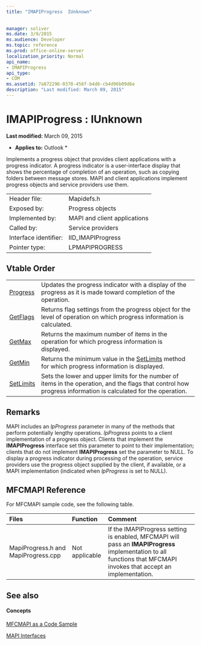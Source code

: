 ```yaml
---
title: "IMAPIProgress  IUnknown"
 
 
manager: soliver
ms.date: 3/9/2015
ms.audience: Developer
ms.topic: reference
ms.prod: office-online-server
localization_priority: Normal
api_name:
- IMAPIProgress
api_type:
- COM
ms.assetid: 7a872296-0378-456f-b4d6-cb4d96b09d6e
description: "Last modified: March 09, 2015"
---
```


# IMAPIProgress : IUnknown

 **Last modified:** March 09, 2015 
  
 * **Applies to:** Outlook * 
  
Implements a progress object that provides client applications with a progress indicator. A progress indicator is a user-interface display that shows the percentage of completion of an operation, such as copying folders between message stores. MAPI and client applications implement progress objects and service providers use them. 
  
|||
|:-----|:-----|
|Header file:  <br/> |Mapidefs.h  <br/> |
|Exposed by:  <br/> |Progress objects  <br/> |
|Implemented by:  <br/> |MAPI and client applications  <br/> |
|Called by:  <br/> |Service providers  <br/> |
|Interface identifier:  <br/> |IID_IMAPIProgress  <br/> |
|Pointer type:  <br/> |LPMAPIPROGRESS  <br/> |
   
## Vtable Order

|||
|:-----|:-----|
|[Progress](imapiprogress-progress.md) <br/> |Updates the progress indicator with a display of the progress as it is made toward completion of the operation.  <br/> |
|[GetFlags](imapiprogress-getflags.md) <br/> |Returns flag settings from the progress object for the level of operation on which progress information is calculated.  <br/> |
|[GetMax](imapiprogress-getmax.md) <br/> |Returns the maximum number of items in the operation for which progress information is displayed.  <br/> |
|[GetMin](imapiprogress-getmin.md) <br/> |Returns the minimum value in the [SetLimits](imapiprogress-setlimits.md) method for which progress information is displayed.  <br/> |
|[SetLimits](imapiprogress-setlimits.md) <br/> |Sets the lower and upper limits for the number of items in the operation, and the flags that control how progress information is calculated for the operation.  <br/> |
   
## Remarks

MAPI includes an  _lpProgress_ parameter in many of the methods that perform potentially lengthy operations.  _lpProgress_ points to a client implementation of a progress object. Clients that implement the **IMAPIProgress** interface set this parameter to point to their implementation; clients that do not implement **IMAPIProgress** set the parameter to NULL. To display a progress indicator during processing of the operation, service providers use the progress object supplied by the client, if available, or a MAPI implementation (indicated when  _lpProgress_ is set to NULL). 
  
## MFCMAPI Reference

For MFCMAPI sample code, see the following table.
  
|**Files**|**Function**|**Comment**|
|:-----|:-----|:-----|
|MapiProgress.h and MapiProgress.cpp  <br/> |Not applicable  <br/> |If the IMAPIProgress setting is enabled, MFCMAPI will pass an **IMAPIProgress** implementation to all functions that MFCMAPI invokes that accept an implementation.  <br/> |
   
## See also

#### Concepts

[MFCMAPI as a Code Sample](mfcmapi-as-a-code-sample.md)
  
[MAPI Interfaces](mapi-interfaces.md)

